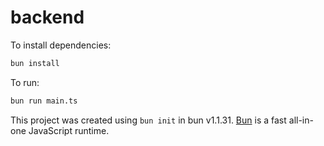 # backend

To install dependencies:

```bash
bun install
```

To run:

```bash
bun run main.ts
```

This project was created using `bun init` in bun v1.1.31. [Bun](https://bun.sh) is a fast all-in-one JavaScript runtime.
